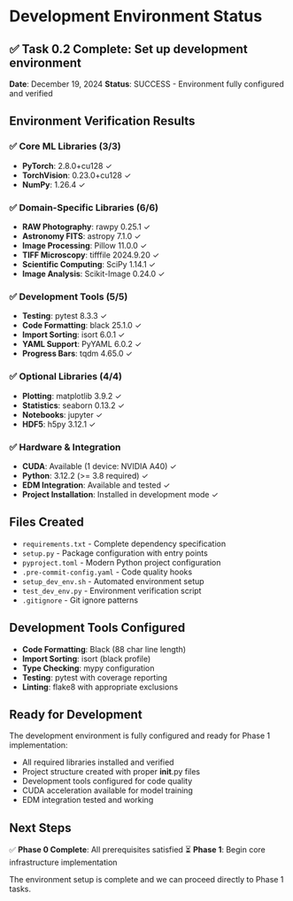 # Development Environment Status

## ✅ Task 0.2 Complete: Set up development environment

**Date**: December 19, 2024
**Status**: SUCCESS - Environment fully configured and verified

## Environment Verification Results

### ✅ Core ML Libraries (3/3)
- **PyTorch**: 2.8.0+cu128 ✓
- **TorchVision**: 0.23.0+cu128 ✓
- **NumPy**: 1.26.4 ✓

### ✅ Domain-Specific Libraries (6/6)
- **RAW Photography**: rawpy 0.25.1 ✓
- **Astronomy FITS**: astropy 7.1.0 ✓
- **Image Processing**: Pillow 11.0.0 ✓
- **TIFF Microscopy**: tifffile 2024.9.20 ✓
- **Scientific Computing**: SciPy 1.14.1 ✓
- **Image Analysis**: Scikit-Image 0.24.0 ✓

### ✅ Development Tools (5/5)
- **Testing**: pytest 8.3.3 ✓
- **Code Formatting**: black 25.1.0 ✓
- **Import Sorting**: isort 6.0.1 ✓
- **YAML Support**: PyYAML 6.0.2 ✓
- **Progress Bars**: tqdm 4.65.0 ✓

### ✅ Optional Libraries (4/4)
- **Plotting**: matplotlib 3.9.2 ✓
- **Statistics**: seaborn 0.13.2 ✓
- **Notebooks**: jupyter ✓
- **HDF5**: h5py 3.12.1 ✓

### ✅ Hardware & Integration
- **CUDA**: Available (1 device: NVIDIA A40) ✓
- **Python**: 3.12.2 (>= 3.8 required) ✓
- **EDM Integration**: Available and tested ✓
- **Project Installation**: Installed in development mode ✓

## Files Created

- `requirements.txt` - Complete dependency specification
- `setup.py` - Package configuration with entry points
- `pyproject.toml` - Modern Python project configuration
- `.pre-commit-config.yaml` - Code quality hooks
- `setup_dev_env.sh` - Automated environment setup
- `test_dev_env.py` - Environment verification script
- `.gitignore` - Git ignore patterns

## Development Tools Configured

- **Code Formatting**: Black (88 char line length)
- **Import Sorting**: isort (black profile)
- **Type Checking**: mypy configuration
- **Testing**: pytest with coverage reporting
- **Linting**: flake8 with appropriate exclusions

## Ready for Development

The development environment is fully configured and ready for Phase 1 implementation:

- All required libraries installed and verified
- Project structure created with proper __init__.py files
- Development tools configured for code quality
- CUDA acceleration available for model training
- EDM integration tested and working

## Next Steps

✅ **Phase 0 Complete**: All prerequisites satisfied
⏳ **Phase 1**: Begin core infrastructure implementation

The environment setup is complete and we can proceed directly to Phase 1 tasks.
